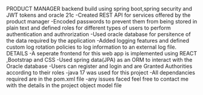 PRODUCT MANAGER backend build using spring boot,spring security and JWT tokens and oracle 21c
-Created REST API for services offered by the product manager
-Encoded passwords to prevent them from being stored in plain text and defined roles for different types of users to perform authentication and authrorization
-Used oracle database for persitence of the data required by the application
-Added logging features and defined custom log rotation policies to log information to an external log file.
DETAILS
-A seperate frontend for this web app is implemented using REACT ,Bootstrap and CSS
-Used spring data(JPA) as an ORM to interact with the Oracle database
-Users can register and login  and are Granted Authorities according to their roles
-java 17 was used for this project
-All dependancies required are in the pom.xml file
-any issues faced feel free to contact me with the details in the project object model file








